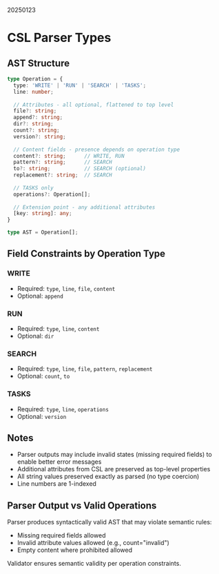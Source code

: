 20250123

# CSL Parser Types

## AST Structure

```typescript
type Operation = {
  type: 'WRITE' | 'RUN' | 'SEARCH' | 'TASKS';
  line: number;
  
  // Attributes - all optional, flattened to top level
  file?: string;
  append?: string;
  dir?: string;
  count?: string;
  version?: string;
  
  // Content fields - presence depends on operation type
  content?: string;      // WRITE, RUN
  pattern?: string;      // SEARCH
  to?: string;           // SEARCH (optional)
  replacement?: string;  // SEARCH
  
  // TASKS only
  operations?: Operation[];
  
  // Extension point - any additional attributes
  [key: string]: any;
}

type AST = Operation[];
```

## Field Constraints by Operation Type

### WRITE
- Required: `type`, `line`, `file`, `content`
- Optional: `append`

### RUN  
- Required: `type`, `line`, `content`
- Optional: `dir`

### SEARCH
- Required: `type`, `line`, `file`, `pattern`, `replacement`
- Optional: `count`, `to`

### TASKS
- Required: `type`, `line`, `operations`
- Optional: `version`

## Notes

- Parser outputs may include invalid states (missing required fields) to enable better error messages
- Additional attributes from CSL are preserved as top-level properties
- All string values preserved exactly as parsed (no type coercion)
- Line numbers are 1-indexed

## Parser Output vs Valid Operations

Parser produces syntactically valid AST that may violate semantic rules:
- Missing required fields allowed
- Invalid attribute values allowed (e.g., count="invalid")
- Empty content where prohibited allowed

Validator ensures semantic validity per operation constraints.